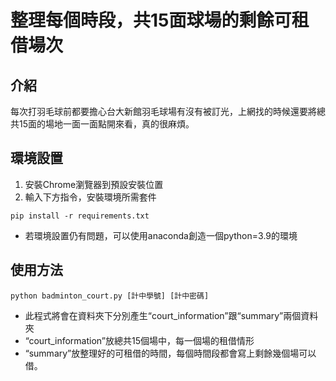 # 整理每個時段，共15面球場的剩餘可租借場次

## 介紹

每次打羽毛球前都要擔心台大新館羽毛球場有沒有被訂光，上網找的時候還要將總共15面的場地一面一面點開來看，真的很麻煩。

## 環境設置

1. 安裝Chrome瀏覽器到預設安裝位置
2. 輸入下方指令，安裝環境所需套件

```shell
pip install -r requirements.txt
```

- 若環境設置仍有問題，可以使用anaconda創造一個python=3.9的環境

## 使用方法

```shell
python badminton_court.py [計中學號] [計中密碼]
```

- 此程式將會在資料夾下分別產生“court_information”跟“summary”兩個資料夾
- “court_information”放總共15個場中，每一個場的租借情形
- “summary”放整理好的可租借的時間，每個時間段都會寫上剩餘幾個場可以借。